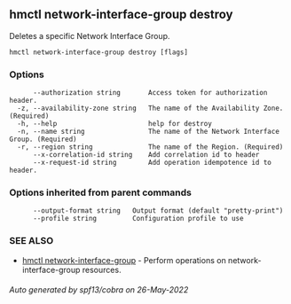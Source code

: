 ## hmctl network-interface-group destroy

Deletes a specific Network Interface Group.

```
hmctl network-interface-group destroy [flags]
```

### Options

```
      --authorization string       Access token for authorization header.
  -z, --availability-zone string   The name of the Availability Zone. (Required)
  -h, --help                       help for destroy
  -n, --name string                The name of the Network Interface Group. (Required)
  -r, --region string              The name of the Region. (Required)
      --x-correlation-id string    Add correlation id to header
      --x-request-id string        Add operation idempotence id to header.
```

### Options inherited from parent commands

```
      --output-format string   Output format (default "pretty-print")
      --profile string         Configuration profile to use
```

### SEE ALSO

* [hmctl network-interface-group](hmctl_network-interface-group.md)	 - Perform operations on network-interface-group resources.

###### Auto generated by spf13/cobra on 26-May-2022
